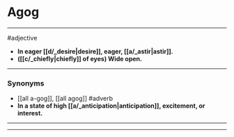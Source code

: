 # Agog
---
#adjective
- **In eager [[d/_desire|desire]], eager, [[a/_astir|astir]].**
- **([[c/_chiefly|chiefly]] of eyes) Wide open.**
---
### Synonyms
- [[all a-gog]], [[all agog]]
#adverb
- **In a state of high [[a/_anticipation|anticipation]], excitement, or interest.**
---
---
